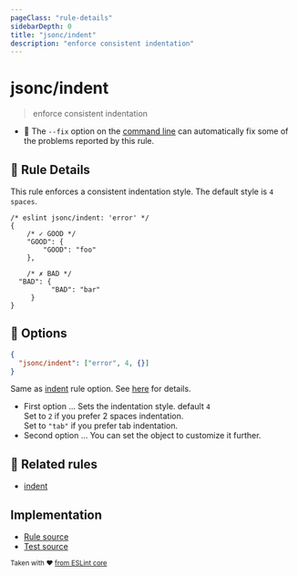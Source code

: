 ```yaml
---
pageClass: "rule-details"
sidebarDepth: 0
title: "jsonc/indent"
description: "enforce consistent indentation"
---
```

# jsonc/indent

> enforce consistent indentation

- :wrench: The `--fix` option on the [command line](https://eslint.org/docs/user-guide/command-line-interface#fixing-problems) can automatically fix some of the problems reported by this rule.

## :book: Rule Details

This rule enforces a consistent indentation style. The default style is `4 spaces`.

<eslint-code-block fix>

```json5
/* eslint jsonc/indent: 'error' */
{
    /* ✓ GOOD */
    "GOOD": {
        "GOOD": "foo"
    },

    /* ✗ BAD */
  "BAD": {
          "BAD": "bar"
     }
}
```

</eslint-code-block>

## :wrench: Options

```json
{
  "jsonc/indent": ["error", 4, {}]
}
```

Same as [indent] rule option. See [here](https://eslint.org/docs/rules/indent#options) for details.

- First option ... Sets the indentation style. default `4`  
  Set to `2` if you prefer 2 spaces indentation.  
  Set to `"tab"` if you prefer tab indentation.
- Second option ... You can set the object to customize it further.

## :couple: Related rules

- [indent]

[indent]: https://eslint.org/docs/rules/indent

## Implementation

- [Rule source](https://github.com/ota-meshi/eslint-plugin-jsonc/blob/master/lib/rules/indent.ts)
- [Test source](https://github.com/ota-meshi/eslint-plugin-jsonc/blob/master/tests/lib/rules/indent.js)

<sup>Taken with ❤️ [from ESLint core](https://eslint.org/docs/rules/indent)</sup>
